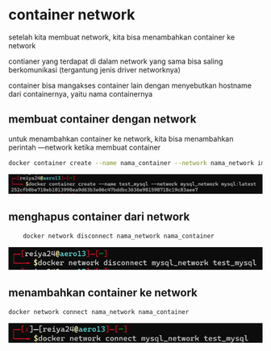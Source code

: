 # container network

setelah kita membuat network, kita bisa menambahkan container ke network

contianer yang terdapat di dalam network yang sama bisa saling berkomunikasi (tergantung jenis driver networknya)

container bisa mangakses container lain dengan menyebutkan hostname dari containernya, yaitu nama containernya

## membuat container dengan network

untuk menambahkan container ke network, kita bisa menambahkan perintah —network ketika membuat container

```bash
docker container create --name nama_container --network nama_network image:tag
```

![Untitled](container%20network%20bf7c8870323d48ffac99de8d526a54e9/Untitled.png)

## menghapus container dari network

```bash
	docker network disconnect nama_network nama_container
```

![Untitled](container%20network%20bf7c8870323d48ffac99de8d526a54e9/Untitled%201.png)

## menambahkan container ke network

```bash
docker network connect nama_network nama_container
```

![Untitled](container%20network%20bf7c8870323d48ffac99de8d526a54e9/Untitled%202.png)